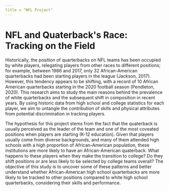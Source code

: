 ```yaml
---
title = "NFL Project" 
---
```


# NFL and Quaterback's Race: Tracking on the Field

Historically, the position of quarterbacks on NFL teams has been occupied by white players, relegating players from other races to different positions; for example, between 1986 and 2017, only 32 African-American quarterbacks had been starting players in the league (Jackson, 2017). However, this tendency appears to be shifting, with a record of 10 African American quarterbacks starting in the 2020 football season (Pendleton, 2020). This research aims to study the main reasons behind the prevalence of white quarterbacks and the subsequent shift in composition in recent years. By using historic data from high school and college statistics for each player, we aim to untangle the contribution of skills and physical attributes from potential discrimination in tracking players.

The hypothesis for this project stems from the fact that the quaterback is usually perceived as the leader of the team and one of the most coveated positions when players are starting (K-12 education). Given that players usually come from diverse backgrounds, and many of them attended high schools with a high proportion of African-American population, these institutions are more likely to have an African-American quaterback. What happens to these players when they make the transition to college? Do they shift positions or are less likely to be selected by college teams overall? The objective of this study is to uncover some of these patterns and better understand whether African-American high school quarterbacks are more likely to be tracked to other positions compared to white high school quarterbacks, considering their skills and performance.   